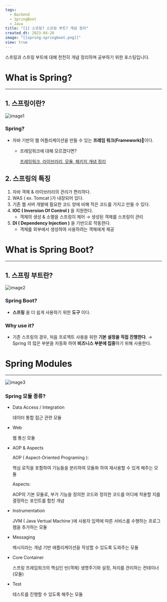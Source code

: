 ```yaml
---
tags:
  - Backend
  - SpringBoot
  - Java
title: "[1] 스프링? 스프링 부트? 개념 정리"
created_dt: 2023-04-28
image: "[[spring-springboot.png]]"
view: true
---
```

스프링과 스프링 부트에 대해 천천히 개념 정리하며 공부하기 위한 포스팅입니다.

# What is Spring?

---

## 1. 스프링이란?

![image1](spring-springboot-1.png)

### Spring?

- 자바 기반의 웹 어플리케이션을 만들 수 있는 **프레임 워크(Framework)**이다.
	- 프레임워크에 대해 모르겠다면?
	  
		[프레임워크, 라이브러리, 모듈, 패키지 개념 정리](https://hibernationit.github.io/blog/framework-library-module-package/)

## 2. 스프링의 특징

1. 자바 객체 & 라이브러리의 관리가 편리하다.
2. WAS ( ex. Tomcat )가 내장되어 있다.
3. 기존 웹 서버 개발에 필요한 코드 양에 비해 적은 코드를 가지고 만들 수 있다.
4. **IOC ( Inversion Of Control )** 을 지원한다.
	- 객체의 생성 & 소멸을 스프링이 제어 → 생성된 객체를 스프링이 관리
5. **DI ( Dependency Injection )** 을 기반으로 작동한다.
	- 객체를 외부에서 생성하여 사용하려는 객체에게 제공

# What is Spring Boot?

---

## 1. 스프링 부트란?

![image2](spring-springboot-2.png)

### Spring Boot?

- **스프링** 을 더 쉽게 사용하기 위한 **도구** 이다.

### Why use it?

- 기존 스프링의 경우, 처음 프로젝트 사용을 위한 **기본 설정을 직접 진행한다**.
	→ Spring 의 많은 부분을 자동화 하여 **비즈니스 부분에 집중**하기 위해 사용한다.

# Spring Modules

---

![image3](spring-springboot-3.png)

### Spring 모듈 종류?

- Data Access / Integration
	
	데이터 통합 접근 관련 모듈
- Web
	
	웹 통신 모듈
- AOP & Aspects
  
	AOP ( Aspect-Oriented Programing ):
	
	핵심 로직을 포함하여 기능들을 분리하여 모듈화 하여 재사용할 수 있게 해주는 모듈
	
	Aspects:
	
	AOP의 기본 모듈로, 부가 기능을 정의한 코드와 정의한 코드를 어디에 적용할 지를 결정하는 포인트를 합친 개념
- Instrumentation
	
	JVM ( Java Vertual Machine )에 사용자 입력에 따른 서비스를 수행하는 프로그램을 추가하는 모듈
- Messaging
	
	메시지라는 개념 기반 애플리케이션을 작성할 수 있도록 도와주는 모듈
- Core Container
	
	스프링 프레임워크의 핵심인 빈(객체) 생명주기와 설정, 처리를 관리하는 컨테이너(모듈)
- Test
	
	테스트를 진행할 수 있도록 해주는 모듈